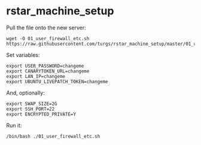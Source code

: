 # rstar_machine_setup

Pull the file onto the new server:

```
wget -O 01_user_firewall_etc.sh https://raw.githubusercontent.com/turgs/rstar_machine_setup/master/01_user_firewall_etc.sh
```
Set variables:

```
export USER_PASSWORD=changeme
export CANARYTOKEN_URL=changeme
export LAN_IP=changeme
export UBUNTU_LIVEPATCH_TOKEN=changeme
```

And, optionally:

```
export SWAP_SIZE=2G
export SSH_PORT=22
export ENCRYPTED_PRIVATE=Y
```

Run it:

```
/bin/bash ./01_user_firewall_etc.sh
```
